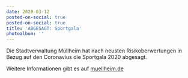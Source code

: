 ```yaml
---
date: 2020-03-12
posted-on-social: true
posted-on-social: true
title: 'ABGESAGT: Sportgala'
photoalbum: ''
---
```

Die Stadtverwaltung Müllheim hat nach neusten Risikoberwertungen in Bezug auf den Coronavius die Sportgala 2020 abgesagt.

Weitere Informationen gibt es auf [muellheim.de](http://www.muellheim.de/index.php?article_id=74)
